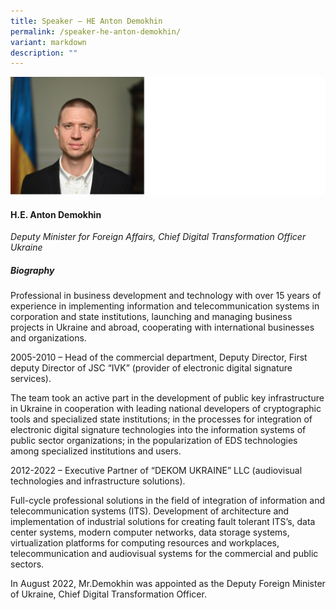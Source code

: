 ```yaml
---
title: Speaker – HE Anton Demokhin
permalink: /speaker-he-anton-demokhin/
variant: markdown
description: ""
---
```

![](/images/2024%20speakers/H_E__Anton_Demokhin.png)
#### **H.E. Anton Demokhin**

*Deputy Minister for Foreign Affairs, Chief Digital Transformation Officer <br>Ukraine*

##### **Biography**
Professional in business development and technology with over 15 years of experience in implementing information and telecommunication systems in corporation and state institutions, launching and managing business projects in Ukraine and abroad, cooperating with international businesses and organizations.

2005-2010 – Head of the commercial department, Deputy Director, First deputy Director of JSC “IVK” (provider of electronic digital signature services).

The team took an active part in the development of public key infrastructure in Ukraine in cooperation with leading national developers of cryptographic tools and specialized state institutions; in the processes for integration of electronic digital signature technologies into the information systems of public sector organizations; in the popularization of EDS technologies among specialized institutions and users.

2012-2022 – Executive Partner of “DEKOM UKRAINE” LLC (audiovisual technologies and infrastructure solutions).

Full-cycle professional solutions in the field of integration of information and telecommunication systems (ITS). Development of architecture and implementation of industrial solutions for creating fault tolerant ITS’s, data center systems, modern computer networks, data storage systems, virtualization platforms for computing resources and workplaces, telecommunication and audiovisual systems for the commercial and public sectors.

In August 2022, Mr.Demokhin was appointed as the Deputy Foreign Minister of Ukraine, Chief Digital Transformation Officer.
